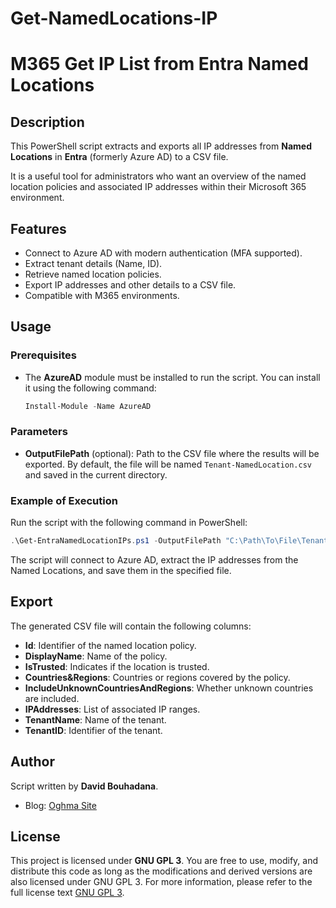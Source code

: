 # Get-NamedLocations-IP

# M365 Get IP List from Entra Named Locations

## Description
This PowerShell script extracts and exports all IP addresses from **Named Locations** in **Entra** (formerly Azure AD) to a CSV file.

It is a useful tool for administrators who want an overview of the named location policies and associated IP addresses within their Microsoft 365 environment.

## Features
- Connect to Azure AD with modern authentication (MFA supported).
- Extract tenant details (Name, ID).
- Retrieve named location policies.
- Export IP addresses and other details to a CSV file.
- Compatible with M365 environments.

## Usage
### Prerequisites
- The **AzureAD** module must be installed to run the script. You can install it using the following command:

    ```powershell
    Install-Module -Name AzureAD
    ```

### Parameters
- **OutputFilePath** (optional): Path to the CSV file where the results will be exported. By default, the file will be named `Tenant-NamedLocation.csv` and saved in the current directory.

### Example of Execution
Run the script with the following command in PowerShell:

```powershell
.\Get-EntraNamedLocationIPs.ps1 -OutputFilePath "C:\Path\To\File\Tenant-NamedLocation.csv"
```
The script will connect to Azure AD, extract the IP addresses from the Named Locations, and save them in the specified file.

## Export

The generated CSV file will contain the following columns:

- **Id**: Identifier of the named location policy.
- **DisplayName**: Name of the policy.
- **IsTrusted**: Indicates if the location is trusted.
- **Countries&Regions**: Countries or regions covered by the policy.
- **IncludeUnknownCountriesAndRegions**: Whether unknown countries are included.
- **IPAddresses**: List of associated IP ranges.
- **TenantName**: Name of the tenant.
- **TenantID**: Identifier of the tenant.

## Author

Script written by **David Bouhadana**.

- Blog: [Oghma Site](https://oghmasite.wordpress.com/)

## License

This project is licensed under **GNU GPL 3**. You are free to use, modify, and distribute this code as long as the modifications and derived versions are also licensed under GNU GPL 3. For more information, please refer to the full license text [GNU GPL 3](https://www.gnu.org/licenses/gpl-3.0.html).
